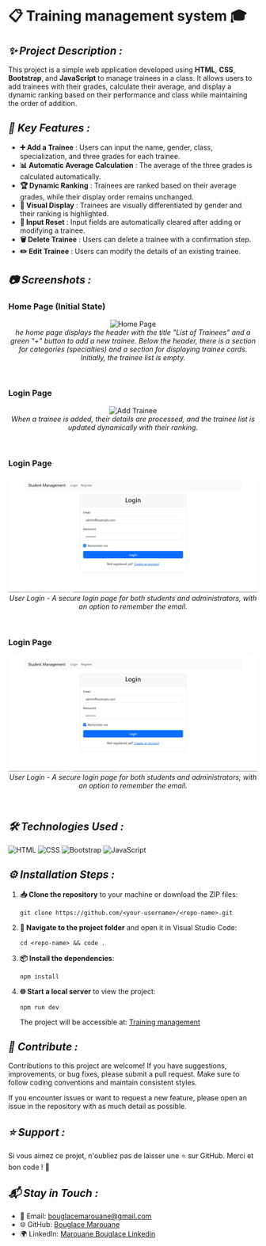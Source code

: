 # 📋 **Training management system** 🎓

## ***✨ Project Description :***
This project is a simple web application developed using **HTML**, **CSS**, **Bootstrap**, and **JavaScript** to manage trainees in a class. It allows users to add trainees with their grades, calculate their average, and display a dynamic ranking based on their performance and class while maintaining the order of addition.

## ***🔧 Key Features :***

- **➕ Add a Trainee** : Users can input the name, gender, class, specialization, and three grades for each trainee.
- **📊 Automatic Average Calculation** : The average of the three grades is calculated automatically.
- **🏆 Dynamic Ranking** : Trainees are ranked based on their average grades, while their display order remains unchanged.
- **🎨 Visual Display** : Trainees are visually differentiated by gender and their ranking is highlighted.
- **🧹 Input Reset** : Input fields are automatically cleared after adding or modifying a trainee.
- **🗑️ Delete Trainee** : Users can delete a trainee with a confirmation step.
- **✏️ Edit Trainee** : Users can modify the details of an existing trainee.

## ***📷 Screenshots :***

### Home Page (Initial State)
<p align="center">
  <img src="images/hoem_page.png" alt="Home Page" />
  <br>
  <em>he home page displays the header with the title "List of Trainees" and a green "+" button to add a new trainee. Below the header, there is a section for categories (specialties) and a section for displaying trainee cards. Initially, the trainee list is empty.</em>
</p><br>

### Login Page
<p align="center">
  <img src="images/add_stg.png" alt="Add Trainee" />
  <br>
  <em>When a trainee is added, their details are processed, and the trainee list is updated dynamically with their ranking.</em>
</p><br>

### Login Page
<p align="center">
  <img src="https://github.com/BouglaceMarouane/Student-Management-System/blob/4a10aa592089f7f4e8df72452946b8af28895d43/images/login.png" alt="image alt"/>
  <br>
  <em>User Login - A secure login page for both students and administrators, with an option to remember the email.</em>
</p><br>

### Login Page
<p align="center">
  <img src="https://github.com/BouglaceMarouane/Student-Management-System/blob/4a10aa592089f7f4e8df72452946b8af28895d43/images/login.png" alt="image alt"/>
  <br>
  <em>User Login - A secure login page for both students and administrators, with an option to remember the email.</em>
</p><br>

## ***🛠️ Technologies Used :***

![HTML](https://img.shields.io/badge/HTML-5-orange?logo=html5&logoColor=white) ![CSS](https://img.shields.io/badge/CSS-3-blue?logo=css3&logoColor=white) ![Bootstrap](https://img.shields.io/badge/Bootstrap-5-red?logo=Bootstrap&logoColor=white) ![JavaScript](https://img.shields.io/badge/JavaScript-ES6-green?logo=javascript&logoColor=white)

## ***⚙️ Installation Steps :***

1. **📥 Clone the repository** to your machine or download the ZIP files:
   ```
   git clone https://github.com/<your-username>/<repo-name>.git
   ```
2. **📂 Navigate to the project folder** and open it in Visual Studio Code:
   ```
   cd <repo-name> && code .
   ```

3. **📦 Install the dependencies**:
   ```
   npm install
   ```

4. **🌐 Start a local server** to view the project:
   ```
   npm run dev
   ```
   The project will be accessible at: [Training management](https://bouglacemarouane.github.io/trainee-hub/)

## ***🤝 Contribute :***

Contributions to this project are welcome! If you have suggestions, improvements, or bug fixes, please submit a pull request. Make sure to follow coding conventions and maintain consistent styles.

If you encounter issues or want to request a new feature, please open an issue in the repository with as much detail as possible.

## ***⭐ Support :***

Si vous aimez ce projet, n'oubliez pas de laisser une ⭐ sur GitHub. Merci et bon code ! 🚀

## ***📬 Stay in Touch :***

- 📧 Email: bouglacemarouane@gmail.com  
- 🌐 GitHub: [Bouglace Marouane](https://github.com/BouglaceMarouane)
- 🌍 LinkedIn: [Marouane Bouglace Linkedin](https://www.linkedin.com/in/marouane-bouglace-68b17333b/)

